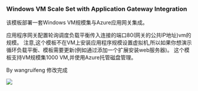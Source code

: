 ### Windows VM Scale Set with Application Gateway Integration ###

该模板部署一套Windows VM规模集与Azure应用网关集成。

应用程序网关配置轮询调度负载平衡传入连接的端口80(网关的公共IP地址)vm的规模。
注意,这个模板不在VM上安装应用程序规模设置虚拟机,所以如果你想演示循环负载平衡、模板需要更新(例如通过添加一个扩展安装web服务器)。
这个模板支持VM规模集1000 VM,并使用Azure托管磁盘管理。

By wangruifeng 修改完成

<a href="https://portal.azure.cn/#create/Microsoft.Template/uri/https%3a%2f%2fraw.githubusercontent.com%2fkaka-ruifeng%2fkaka%2fmaster%2f201-vmss-windows-app-gateway%2fazuredeploy.json" target="_blank">
    <img src="http://azuredeploy.net/deploybutton.png"/>
</a>